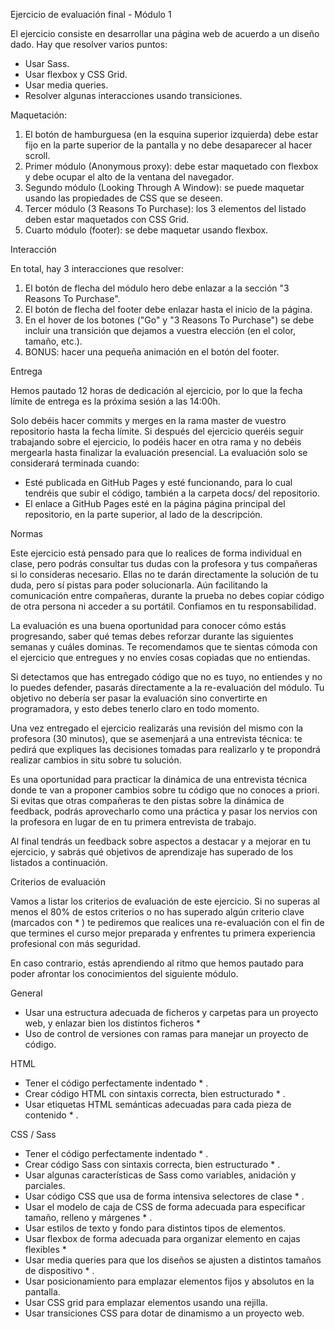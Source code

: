 Ejercicio de evaluación final - Módulo 1

El ejercicio consiste en desarrollar una página web de acuerdo a un diseño dado. Hay que resolver varios puntos:

- Usar Sass.
- Usar flexbox y CSS Grid.
- Usar media queries.
- Resolver algunas interacciones usando transiciones.

Maquetación:

1. El botón de hamburguesa (en la esquina superior izquierda) debe estar fijo en la parte superior de la pantalla y no debe desaparecer al hacer scroll.
2. Primer módulo (Anonymous proxy): debe estar maquetado con flexbox y debe ocupar el alto de la ventana del navegador.
3. Segundo módulo (Looking Through A Window): se puede maquetar usando las propiedades de CSS que se deseen.
4. Tercer módulo (3 Reasons To Purchase): los 3 elementos del listado deben estar maquetados con CSS Grid.
5. Cuarto módulo (footer): se debe maquetar usando flexbox.

Interacción

En total, hay 3 interacciones que resolver:

1. El botón de flecha del módulo hero debe enlazar a la sección "3 Reasons To Purchase".
2. El botón de flecha del footer debe enlazar hasta el inicio de la página.
3. En el hover de los botones ("Go" y "3 Reasons To Purchase") se debe incluir una transición que
   dejamos a vuestra elección (en el color, tamaño, etc.).
4. BONUS: hacer una pequeña animación en el botón del footer.

Entrega

Hemos pautado 12 horas de dedicación al ejercicio, por lo que la fecha límite de entrega es la próxima sesión a las 14:00h.

Solo debéis hacer commits y merges en la rama master de vuestro repositorio hasta la fecha límite. Si después del ejercicio queréis seguir trabajando sobre el ejercicio, lo podéis hacer en otra rama y no debéis mergearla hasta finalizar la evaluación presencial.
La evaluación solo se considerará terminada cuando:

- Esté publicada en GitHub Pages y esté funcionando, para lo cual tendréis que subir el código, también a la carpeta docs/ del repositorio.
- El enlace a GitHub Pages esté en la página página principal del repositorio, en la parte superior, al lado de la descripción.

Normas

Este ejercicio está pensado para que lo realices de forma individual en clase, pero podrás consultar tus dudas con la profesora y tus compañeras si lo consideras necesario. Ellas no te darán directamente la solución de tu duda, pero sí pistas para poder solucionarla. Aún facilitando la comunicación entre compañeras, durante la prueba no debes copiar código de otra persona ni acceder a su portátil. Confiamos en tu responsabilidad.

La evaluación es una buena oportunidad para conocer cómo estás progresando, saber qué temas debes reforzar durante las siguientes semanas y cuáles dominas. Te recomendamos que te sientas cómoda con el ejercicio que entregues y no envíes cosas copiadas que no entiendas.

Si detectamos que has entregado código que no es tuyo, no entiendes y no lo puedes defender, pasarás directamente a la re-evaluación del módulo. Tu objetivo no debería ser pasar la evaluación sino convertirte en programadora, y esto debes tenerlo claro en todo momento.

Una vez entregado el ejercicio realizarás una revisión del mismo con la profesora (30 minutos), que se asemenjará a una entrevista técnica: te pedirá que expliques las decisiones tomadas para realizarlo y te propondrá realizar cambios in situ sobre tu solución.

Es una oportunidad para practicar la dinámica de una entrevista técnica donde te van a proponer cambios
sobre tu código que no conoces a priori. Si evitas que otras compañeras te den pistas sobre la dinámica de feedback, podrás aprovecharlo como una práctica y pasar los nervios con la profesora en lugar de en tu primera entrevista de trabajo.

Al final tendrás un feedback sobre aspectos a destacar y a mejorar en tu ejercicio, y sabrás qué objetivos de aprendizaje has superado de los listados a continuación.

Criterios de evaluación

Vamos a listar los criterios de evaluación de este ejercicio. Si no superas al menos el 80% de estos criterios o no has superado algún criterio clave (marcados con \* ) te pediremos que realices una re-evaluación con el fin de que termines el curso mejor preparada y enfrentes tu primera experiencia profesional con más seguridad.

En caso contrario, estás aprendiendo al ritmo que hemos pautado para poder afrontar los conocimientos del siguiente módulo.

General

- Usar una estructura adecuada de ficheros y carpetas para un proyecto web, y enlazar bien los distintos ficheros \*
- Uso de control de versiones con ramas para manejar un proyecto de código.

HTML

- Tener el código perfectamente indentado \* .
- Crear código HTML con sintaxis correcta, bien estructurado \* .
- Usar etiquetas HTML semánticas adecuadas para cada pieza de contenido \* .

CSS / Sass

- Tener el código perfectamente indentado \* .
- Crear código Sass con sintaxis correcta, bien estructurado \* .
- Usar algunas características de Sass como variables, anidación y parciales.
- Usar código CSS que usa de forma intensiva selectores de clase \* .
- Usar el modelo de caja de CSS de forma adecuada para especificar tamaño, relleno y márgenes \* .
- Usar estilos de texto y fondo para distintos tipos de elementos.
- Usar flexbox de forma adecuada para organizar elemento en cajas flexibles \*
- Usar media queries para que los diseños se ajusten a distintos tamaños de dispositivo \* .
- Usar posicionamiento para emplazar elementos fijos y absolutos en la pantalla.
- Usar CSS grid para emplazar elementos usando una rejilla.
- Usar transiciones CSS para dotar de dinamismo a un proyecto web.
